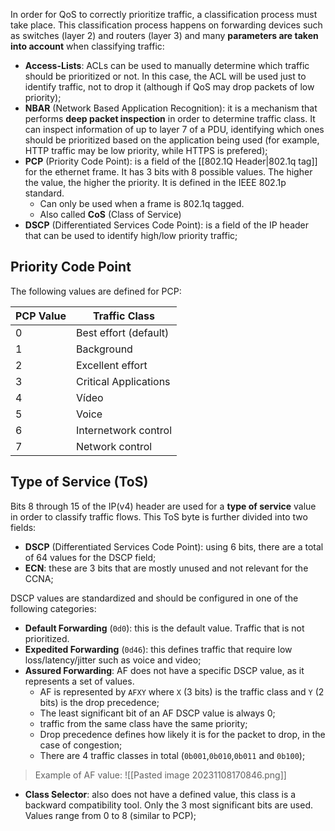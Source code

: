 In order for QoS to correctly prioritize traffic, a classification process must take place. This classification process happens on forwarding devices such as switches (layer 2) and routers (layer 3) and many **parameters are taken into account** when classifying traffic:

- **Access-Lists**: ACLs can be used to manually determine which traffic should be prioritized or not. In this case, the ACL will be used just to identify traffic, not to drop it (although if QoS may drop packets of low priority);
- **NBAR** (Network Based Application Recognition): it is a mechanism that performs **deep packet inspection** in order to determine traffic class. It can inspect information of up to layer 7 of a PDU, identifying which ones should be prioritized based on the application being used (for example, HTTP traffic may be low priority, while HTTPS is prefered);
- **PCP** (Priority Code Point): is a field of the [[802.1Q Header|802.1q tag]] for the ethernet frame. It has 3 bits with 8 possible values. The higher the value, the higher the priority. It is defined in the IEEE 802.1p standard.
	- Can only be used when a frame is 802.1q tagged.
	- Also called **CoS** (Class of Service)
- **DSCP** (Differentiated Services Code Point): is a field of the IP header that can be used to identify high/low priority traffic;

## Priority Code Point

The following values are defined for PCP:

| **PCP Value** | **Traffic Class**         |
|-----------|-----------------------|
| 0         | Best effort (default) |
| 1         | Background            |
| 2         | Excellent effort      |
| 3         | Critical Applications |
| 4         | Vídeo                 |
| 5         | Voice                 |
| 6         | Internetwork control  |
| 7         | Network control       |

## Type of Service (ToS)

Bits $8$ through $15$ of the IP(v4) header are used for a **type of service** value in order to classify traffic flows. This ToS byte is further divided into two fields:

- **DSCP** (Differentiated Services Code Point): using 6 bits, there are a total of 64 values for the DSCP field;
- **ECN**: these are 3 bits that are mostly unused and not relevant for the CCNA;

DSCP values are standardized and should be configured in one of the following categories:

- **Default Forwarding** (`0d0`): this is the default value. Traffic that is not prioritized.
- **Expedited Forwarding** (`0d46`): this defines traffic that require low loss/latency/jitter such as voice and video;
- **Assured Forwarding**: AF does not have a specific DSCP value, as it represents a set of values.
	- AF is represented by `AFXY` where `X` (3 bits) is the traffic class and `Y` (2 bits) is the drop precedence;
	- The least significant bit of an AF DSCP value is always 0;
	- traffic from the same class have the same priority;
	- Drop precedence defines how likely it is for the packet to drop, in the case of congestion;
	- There are 4 traffic classes in total (`0b001`,`0b010`,`0b011` and `0b100`);
>Example of AF value:
>![[Pasted image 20231108170846.png]]

- **Class Selector**: also does not have a defined value, this class is a backward compatibility tool. Only the 3 most significant bits are used. Values range from 0 to 8 (similar to PCP);

